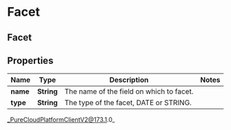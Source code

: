 # Facet

## Facet

## Properties

|Name | Type | Description | Notes|
|------------ | ------------- | ------------- | -------------|
| **name** | **String** | The name of the field on which to facet. | |
| **type** | **String** | The type of the facet, DATE or STRING. | |



_PureCloudPlatformClientV2@173.1.0_
